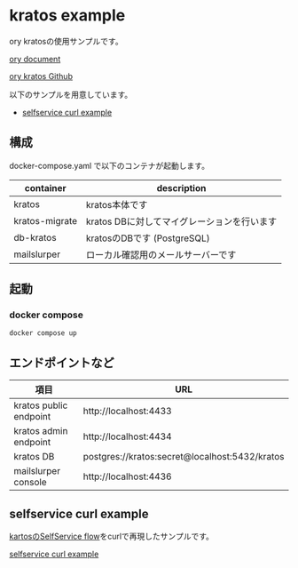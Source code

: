 # kratos example

ory kratosの使用サンプルです。

[ory document](https://www.ory.sh/docs/welcome)

[ory kratos Github](https://github.com/ory/kratos)

以下のサンプルを用意しています。
* [selfservice curl example](https://github.com/YoshinoriSatoh/kratos_example/blob/main/README-SELFSERVICE-CURL.md)

## 構成
docker-compose.yaml で以下のコンテナが起動します。

| container | description |
| ---- | ---- |
| kratos | kratos本体です |
| kratos-migrate | kratos DBに対してマイグレーションを行います |
| db-kratos | kratosのDBです (PostgreSQL) |
| mailslurper | ローカル確認用のメールサーバーです |

## 起動

### docker compose
```
docker compose up
```

## エンドポイントなど

| 項目 | URL |
| ---- | ---- |
| kratos public endpoint | http://localhost:4433 |
| kratos admin endpoint | http://localhost:4434 |
| kratos DB | postgres://kratos:secret@localhost:5432/kratos |
| mailslurper console | http://localhost:4436 |


## selfservice curl example

[kartosのSelfService flow](https://www.ory.sh/docs/kratos/self-service)をcurlで再現したサンプルです。

[selfservice curl example](https://github.com/YoshinoriSatoh/kratos_example/blob/main/README-SELFSERVICE-CURL.md)
